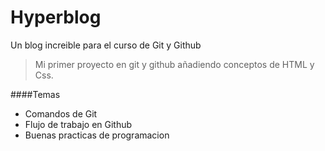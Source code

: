 # Hyperblog
Un blog increible para el curso de Git y Github
>Mi primer proyecto en git y github añadiendo conceptos de HTML y Css.

####Temas
- Comandos de Git
- Flujo de trabajo en Github
- Buenas practicas de programacion